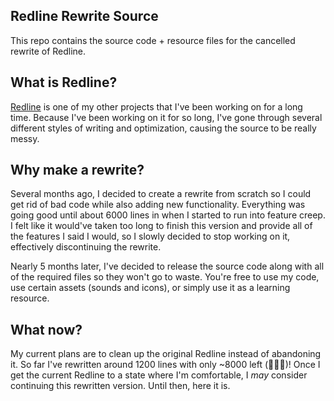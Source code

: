 ## Redline Rewrite Source
This repo contains the source code + resource files for the cancelled rewrite of Redline.

## What is Redline?
[Redline](https://github.com/topitbopit/Redline) is one of my other projects that I've been working on for a long time. Because I've been working on it for so long, I've gone through several different styles of writing and optimization, causing the source to be really messy.

## Why make a rewrite?
Several months ago, I decided to create a rewrite from scratch so I could get rid of bad code while also adding new functionality. Everything was going good until about 6000 lines in when I started to run into feature creep. I felt like it would've taken too long to finish this version and provide all of the features I said I would, so I slowly decided to stop working on it, effectively discontinuing the rewrite.

Nearly 5 months later, I've decided to release the source code along with all of the required files so they won't go to waste. You're free to use my code, use certain assets (sounds and icons), or simply use it as a learning resource.

## What now?
My current plans are to clean up the original Redline instead of abandoning it. So far I've rewritten around 1200 lines with only ~8000 left (🥳🥳🥳)! Once I get the current Redline to a state where I'm comfortable, I *may* consider continuing this rewritten version. Until then, here it is.

